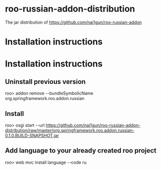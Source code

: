 roo-russian-addon-distribution
==============================

The jar distribution of https://github.com/nai1gun/roo-russian-addon

# Installation instructions

# Installation instructions

## Uninstall previous version

roo> addon remove --bundleSymbolicName org.springframework.roo.addon.russian

## Install 

roo> osgi start --url https://github.com/nai1gun/roo-russian-addon-distribution/raw/master/org.springframework.roo.addon.russian-0.1.0.BUILD-SNAPSHOT.jar

## Add language to your already created roo project

roo> web mvc install language --code ru